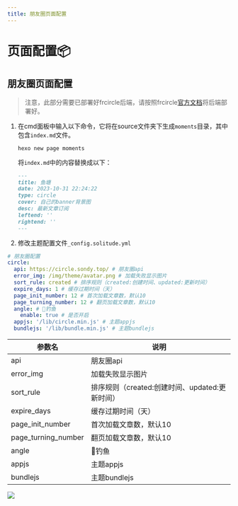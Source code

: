 ```yaml
---
title: 朋友圈页面配置
---
```


# 页面配置📦

## 朋友圈页面配置

> 注意，此部分需要已部署好frcircle后端，请按照frcircle[官方文档](https://fcircle-doc.yyyzyyyz.cn/)将后端部署好。

1. 在cmd面板中输入以下命令，它将在source文件夹下生成`moments`目录，其中包含`index.md`​文件。

    ```shell
    hexo new page moments
    ```

   将`index.md`​中的内容替换成以下：

    ```markdown
    ---
    title: 鱼塘
    date: 2023-10-31 22:24:22
    type: circle
    cover: 自己的banner背景图
    desc: 最新文章订阅
    leftend: ''
    rightend: ''
    ---
    ```
2. 修改主题配置文件`_config.solitude.yml`

```yaml
# 朋友圈配置
circle:
  api: https://circle.sondy.top/ # 朋友圈api
  error_img: /img/theme/avatar.png # 加载失败显示图片
  sort_rule: created # 排序规则（created:创建时间、updated:更新时间）
  expire_days: 1 # 缓存过期时间（天）
  page_init_number: 12 # 首次加载文章数，默认10
  page_turning_number: 12 # 翻页加载文章数，默认10
  angle: # 🎣钓鱼
    enable: true # 是否开启
  appjs: '/lib/circle.min.js' # 主题appjs
  bundlejs: '/lib/bundle.min.js' # 主题bundlejs
```

| 参数名                 | 说明                              |
|---------------------|---------------------------------|
| api                 | 朋友圈api                          |
| error_img           | 加载失败显示图片                        |
| sort_rule           | 排序规则（created:创建时间、updated:更新时间） |
| expire_days         | 缓存过期时间（天）                       |
| page_init_number    | 首次加载文章数，默认10                    |
| page_turning_number | 翻页加载文章数，默认10                    |
| angle               | 🎣钓鱼                            |
| appjs               | 主题appjs                         |
| bundlejs            | 主题bundlejs                      |

![](https://bu.dusays.com/2023/11/01/6541dd73b5c81.png)